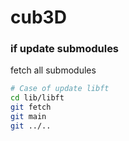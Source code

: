 # cub3D

### if update submodules
fetch all submodules
```sh
# Case of update libft
cd lib/libft
git fetch
git main
git ../..
```
